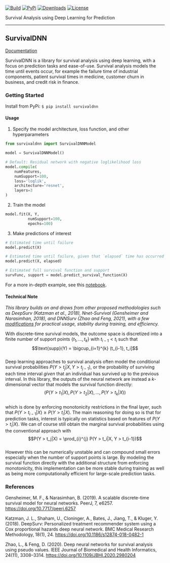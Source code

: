 [![Build](https://img.shields.io/github/actions/workflow/status/adamvvu/survivaldnn/survivaldnn_tests.yml?style=for-the-badge)](https://github.com/adamvvu/survivaldnn/actions/workflows/survivaldnn_tests.yml)
[![PyPi](https://img.shields.io/pypi/v/survivaldnn?style=for-the-badge)](https://pypi.org/project/survivaldnn/)
[![Downloads](https://img.shields.io/pypi/dm/survivaldnn?style=for-the-badge)](https://pypi.org/project/survivaldnn/)
[![License](https://img.shields.io/badge/license-MIT-green?style=for-the-badge)](https://github.com/adamvvu/survivaldnn/blob/master/LICENSE)

Survival Analysis using Deep Learning for Prediction

------------------------------------------------------------------------

## **SurvivalDNN**

[Documentation](https://adamvvu.github.io/survivaldnn/docs/)

SurvivalDNN is a library for survival analysis using deep learning, with a focus on prediction tasks and ease-of-use. Survival analysis models the time until events occur, for example the failure time of industrial components, patient survival times in medicine, customer churn in business, and credit risk in finance. 

### Getting Started

Install from PyPi:
`$ pip install survivaldnn`

#### Usage

1. Specify the model architecture, loss function, and other hyperparameters
```python
from survivaldnn import SurvivalDNNModel

model = SurvivalDNNModel()

# Default: Residual network with negative loglikelihood loss
model.compile(
    numFeatures,
    numSupport=100,
    loss='loglik',
    architecture='resnet',
    layers=3
)
```
2. Train the model
```python
model.fit(X, Y,
          numSupport=100,
          epochs=100)
```
3. Make predictions of interest
```python
# Estimated time until failure
model.predict(X)

# Estimated time until failure, given that `elapsed` time has occurred
model.predict(X, elapsed)

# Estimated full survival function and support
survFunc, support = model.predict_survival_function(X)
```
For a more in-depth example, see this [notebook](https://adamvvu.github.io/survivaldnn/examples/Example.html).

#### Technical Note

*This library builds on and draws from other proposed methodologies such as DeepSurv (Katzman et al., 2018), Nnet-Survival (Gensheimer and Narasimhan, 2018), and DNNSurv (Zhao and Feng, 2021), with a few [modifications](#technical-note) for practical usage, stability during training, and efficiency.*

With discrete-time survival models, the outcome space is discretized into a finite number of support points $\{t_1,\dots, t_k\}$ with $t_{i-1} < t_{i}$ such that\
$$\text{supp}(Y) = \bigcup_{i=1}^{k} (t_{i-1}, t_i]$$\
Deep learning approaches to survival analysis often model the conditional survival probabilities $P(Y > t_j|X, Y > t_{j-1})$, or the probability of surviving each time interval *given* that an individual has survived up to the previous interval. In this library, the outputs of the neural network are instead a $k$-dimensional vector that models the survival function directly:\
$$\Big( P(Y > t_1|X), P(Y > t_2|X), \dots, P(Y > t_k|X) \Big)$$\
which is done by enforcing monotonicity restrictions in the final layer, such that $P(Y > t_{i-1}|X) \geq P(Y > t_i|X)$. The main reasoning for doing so is that for prediction tasks, interest is typically on statistics based on features of $P(Y > t_i|X)$. We can of course still obtain the marginal survival probabilities using the conventional approach with\
$$P(Y > t_j|X) = \prod_{i}^{j} P(Y > t_i|X, Y > t_{i-1})$$\
However this can be numerically unstable and can compound small errors especially when the number of support points is large. By modeling the survival function directly with the additional structure from enforcing monotonicity, this implementation can be more stable during training as well as being more computationally efficient for large-scale prediction tasks.

### References

Gensheimer, M. F., & Narasimhan, B. (2019). A scalable discrete-time survival model for neural networks. PeerJ, 7, e6257. https://doi.org/10.7717/peerj.6257

Katzman, J. L., Shaham, U., Cloninger, A., Bates, J., Jiang, T., & Kluger, Y. (2018). DeepSurv: Personalized treatment recommender system using a Cox proportional hazards deep neural network. BMC Medical Research Methodology, 18(1), 24. https://doi.org/10.1186/s12874-018-0482-1

Zhao, L., & Feng, D. (2020). Deep neural networks for survival analysis using pseudo values. IEEE Journal of Biomedical and Health Informatics, 24(11), 3308–3314. https://doi.org/10.1109/JBHI.2020.2980204
